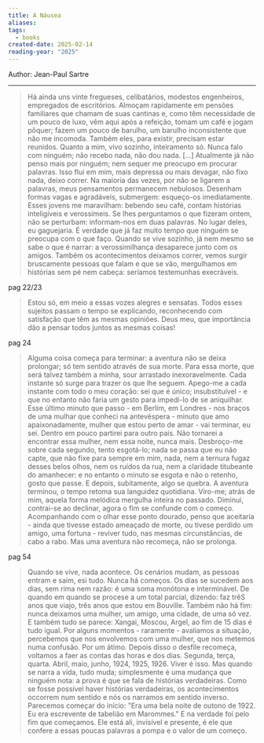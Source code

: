 ```yaml
---
title: A Náusea
aliases: 
tags:
  - books
created-date: 2025-02-14
reading-year: "2025"
---
```




Author: Jean-Paul Sartre

---


> Há ainda uns vinte fregueses, celibatários, modestos engenheiros, empregados de escritórios. Almoçam rapidamente em pensões familiares que chamam de suas cantinas e, como têm necessidade de um pouco de luxo, vêm aqui após a refeição, tomam um café e jogam pôquer; fazem um pouco de barulho, um barulho inconsistente que não me incomoda. Também eles, para existir, precisam estar reunidos.
> Quanto a mim, vivo sozinho, inteiramento só. Nunca falo com ninguém; não recebo nada, não dou nada. 
> [...]
> Atualmente já não penso mais por ninguém; nem sequer me preocupo em procurar palavras. Isso flui em mim, mais depressa ou mais devagar, não fixo nada, deixo correr. Na maioria das vezes, por não se ligarem a palavras, meus pensamentos permanecem nebulosos. Desenham formas vagas e agradáveis, submergem: esqueço-os imediatamente.
> Esses jovens me maravilham: bebendo seu café, contam histórias inteligíveis e verossímeis. Se lhes perguntamos o que fizeram ontem, não se perturbam: informam-nos em duas palavras. No lugar deles, eu gaguejaria. É verdade que já faz muito tempo que ninguém se preocupa com o que faço. Quando se vive sozinho, já nem mesmo se sabe o que é narrar: a verossimilhança desaparece junto com os amigos. Também os acontecimentos deixamos correr, vemos surgir bruscamente pessoas que falam e que se vão, mergulhamos em histórias sem pé nem cabeça: seríamos testemunhas execráveis.

pag 22/23

> Estou só, em meio a essas vozes alegres e sensatas. Todos esses sujeitos passam o tempo se explicando, reconhecendo com satisfação que têm as mesmas opiniões. Deus meu, que importância dão a pensar todos juntos as mesmas coisas!

pag 24



>Alguma coisa começa para terminar: a aventura não se deixa prolongar; só tem sentido através de sua morte. Para essa morte, que será talvez também a minha, sour arrastado inexoravelmente. Cada instante só surge para trazer os que lhe seguem. Apego-me a cada instante com todo o meu coração: sei que é único; insubstituível - e que no entanto não faria um gesto para impedi-lo de se aniquilhar. Esse último minuto que passo - em Berlim, em Londres - nos braços de uma mulhar que conheci na antevéspera - minuto que amo apaixonadamente, mulher que estou perto de amar - vai terminar, eu sei. Dentro em pouco partirei para outro país. Não tornarei a encontrar essa mulher, nem essa noite, nunca mais. Desbroço-me sobre cada segundo, tento esgotá-lo; nada se passa que eu não capte, que não fixe para sempre em mim, nada, nem a ternura fugaz desses belos olhos, nem os ruídos da rua, nem a claridade titubeante do amanhecer: e no entanto o minuto se esgota e não o retenho, gosto que passe.
>E depois, subitamente, algo se quebra. A aventura terminou, o tempo retoma sua languidez quotidiana. Viro-me; atrás de mim, aquela forma melódica mergulha inteira no passado. Diminui, contrai-se ao declinar, agora o fim se confunde com o começo. Acompanhando com o olhar esse ponto dourado, penso que aceitaria - ainda que tivesse estado ameaçado de morte, ou tivese perdido um amigo, uma fortuna - reviver tudo, nas mesmas circunstâncias, de cabo a rabo. Mas uma aventura não recomeça, não se prolonga.

pag 54


> Quando se vive, nada acontece. Os cenários mudam, as pessoas entram e saim, esi tudo. Nunca há começos. Os dias se sucedem aos dias, sem rima nem razão: é uma soma monótona e interminável. De quando em quando se procese a um total parcial, dizendo: faz trêS anos que viajo, três anos que estou em Bouville. Também não há fim: nunca deixamos uma mulher, um amigo, uma cidade, de uma só vez. E também tudo se parece: Xangai, Moscou, Argel, ao fim de 15 dias é tudo igual. Por alguns momentos - raramente - avaliamos a situação, percebemos que nos envolvemos com uma mulher, que nos metemos numa confusão. Por um átimo. Depois disso o desfile recomeça, voltamos a faer as contas das horas e dos dias. Segunda, terça, quarta. Abril, maio, junho, 1924, 1925, 1926.
> Viver é isso. Mas quando se narra a vida, tudo muda; simplesmente é uma mudança que ninguém nota: a prova é que se fala de histórias verdadeiras. Como se fosse possível haver histórias verdadeiras, os acontecimentos occorrem num sentido e nós os narramos em sentido inverso. Parecemos começar do início: "Era uma bela noite de outono de 1922. Eu era escrevente de tabelião em Marommes." E na verdade foi pelo fim que começamos. Ele está ali, invisível e presente, é ele que confere a essas poucas palavras a pompa e o valor de um começo.